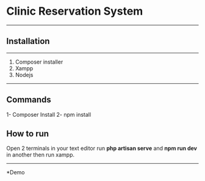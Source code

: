 # Clinic Reservation System
_______

## Installation 
___

1. Composer installer
2. Xampp
3. Nodejs

___

## Commands
1- Composer Install
2- npm install

## How to run
Open 2 terminals in your text editor run **php artisan serve** and **npm run dev** in another then run xampp.
______

*Demo

